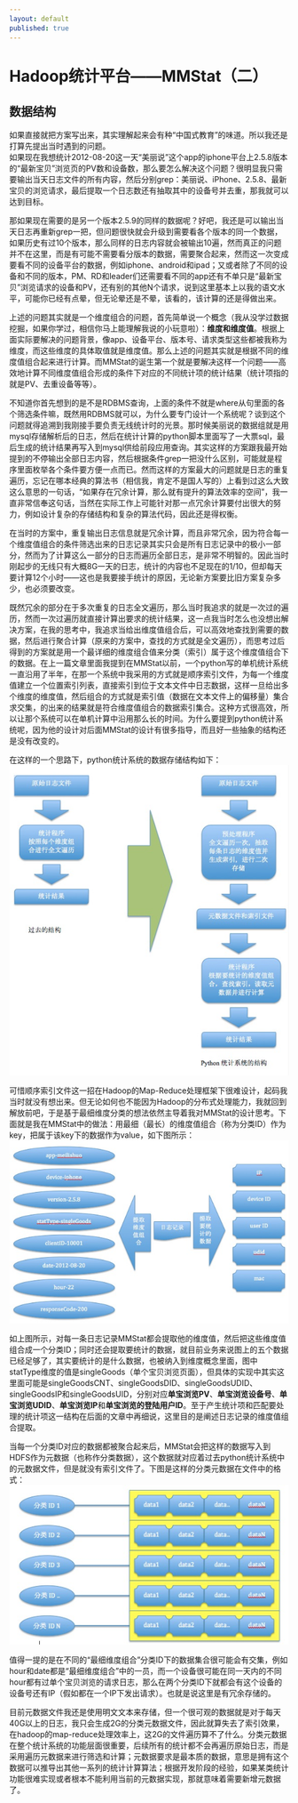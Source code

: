 ```yaml
---
layout: default
published: true
---
```


# Hadoop统计平台——MMStat（二）  

## 数据结构

如果直接就把方案写出来，其实理解起来会有种“中国式教育”的味道。所以我还是打算先提出当时遇到的问题。  
如果现在我想统计2012-08-20这一天“美丽说”这个app的iphone平台上2.5.8版本的“最新宝贝”浏览页的PV数和设备数，那么要怎么解决这个问题？很明显我只需要输出当天日志文件的所有内容，然后分别grep：美丽说、iPhone、2.5.8、最新宝贝的浏览请求，最后提取一个日志数还有抽取其中的设备号并去重，那我就可以达到目标。  
  
那如果现在需要的是另一个版本2.5.9的同样的数据呢？好吧，我还是可以输出当天日志再重新grep一把，但问题很快就会升级到需要看各个版本的同一个数据，如果历史有过10个版本，那么同样的日志内容就会被输出10遍，然而真正的问题并不在这里，而是有可能不需要看分版本的数据，需要聚合起来，然而这一次变成要看不同的设备平台的数据，例如iphone、android和ipad；又或者除了不同的设备和不同的版本，PM、RD和leader们还需要看不同的app还有不单只是“最新宝贝”浏览请求的设备和PV，还有别的其他N个请求，说到这里基本上以我的语文水平，可能你已经有点晕，但无论晕还是不晕，该看的，该计算的还是得做出来。  
  
上述的问题其实就是一个维度组合的问题，首先简单说一个概念（我从没学过数据挖掘，如果你学过，相信你马上能理解我说的小玩意啦）：**维度和维度值**。根据上面实际要解决的问题背景，像app、设备平台、版本号、请求类型这些都被我称为维度，而这些维度的具体取值就是维度值。那么上述的问题其实就是根据不同的维度值组合起来进行计算。而MMStat的诞生第一个就是要解决这样一个问题——高效地计算不同维度值组合形成的条件下对应的不同统计项的统计结果（统计项指的就是PV、去重设备等等）。  
  
不知道你首先想到的是不是RDBMS查询，上面的条件不就是where从句里面的各个筛选条件嘛，既然用RDBMS就可以，为什么要专门设计一个系统呢？谈到这个问题就得追溯到我刚接手要负责无线统计时的光景。那时候美丽说的数据组就是用mysql存储解析后的日志，然后在统计计算的python脚本里面写了一大票sql，最后生成的统计结果再写入到mysql供给前段应用查询。其实这样的方案跟我最开始提到的不停输出全部日志内容，然后根据条件grep一把没什么区别，可能就是程序里面枚举各个条件要方便一点而已。然而这样的方案最大的问题就是日志的重复遍历，忘记在哪本经典的算法书（相信我，肯定不是国人写的）上看到过这么大致这么意思的一句话，“如果存在冗余计算，那么就有提升的算法效率的空间”，我一直非常信奉这句话，当然在实际工作上可能针对那一点冗余计算要付出很大的努力，例如设计复杂的存储结构和复杂的算法代码，因此还是得权衡。  
  
在当时的方案中，重复输出日志信息就是冗余计算，而且非常冗余，因为符合每一个维度值组合的条件筛选出来的日志记录其实只会是所有日志记录中的极小一部分，然而为了计算这么一部分的日志而遍历全部日志，是非常不明智的。因此当时刚起步的无线只有大概8G一天的日志，统计的内容也不足现在的1/10，但却每天要计算12个小时——这也是我要接手统计的原因，无论新方案要比旧方案复杂多少，也必须要改变。  
  
既然冗余的部分在于多次重复的日志全文遍历，那么当时我追求的就是一次过的遍历，然而一次过遍历就直接计算出要求的统计结果，这一点我当时怎么也没想出解决方案，在我的思考中，我追求当给出维度值组合后，可以高效地查找到需要的数据，然后进行聚合计算（原来的方案中，查找的方式就是全文遍历），而思考过后得到的方案就是用一个最详细的维度组合值来分类（索引）属于这个维度值组合下的数据。在上一篇文章里面我提到在MMStat以前，一个python写的单机统计系统一直沿用了半年，在那一个系统中我采用的方式就是顺序索引文件，为每一个维度值建立一个位置索引列表，直接索引到位于文本文件中日志数据，这样一旦给出多个维度的维度值，然后组合的方式就是索引值（数据在文本文件上的偏移量）集合求交集，的出来的结果就是符合维度值组合的数据索引集合。这种方式很高效，所以让那个系统可以在单机计算中沿用那么长的时间。为什么要提到python统计系统呢，因为他的设计对后面MMStat的设计有很多指导，而且好一些抽象的结构还是没有改变的。  
  
在这样的一个思路下，python统计系统的数据存储结构如下：
![python统计系统高层存储结构图](/assets/python_abstract_store_structrue.png)  
  
可惜顺序索引文件这一招在Hadoop的Map-Reduce处理框架下很难设计，起码我当时就没有想出来。但无论如何也不能因为Hadoop的分布式处理能力，我就回到解放前吧，于是基于最细维度分类的想法依然主导着我对MMStat的设计思考。下面就是我在MMStat中的做法：用最细（最长）的维度值组合（称为分类ID）作为key，把属于该key下的数据作为value，如下图所示：
![日志记录信息提取示意图](/assets/extract_log_record_info.png)  
  
如上图所示，对每一条日志记录MMStat都会提取他的维度值，然后把这些维度值组合成一个分类ID；同时还会提取要统计的数据，就目前业务来说图上的五个数据已经足够了，其实要统计的是什么数据，也被纳入到维度概念里面，图中statType维度的值是singleGoods（单个宝贝浏览页面），但具体的实现中其实这里面可能是singleGoodsCNT、singleGoodsDID、singleGoodsUDID、singleGoodsIP和singleGoodsUID，分别对应**单宝浏览PV**、**单宝浏览设备号**、**单宝浏览UDID**、**单宝浏览IP**和**单宝浏览的登陆用户ID**。至于产生统计项和匹配要处理的统计项这一结构在后面的文章中再细说，这里目的是阐述日志记录的维度值组合提取。  
  
当每一个分类ID对应的数据都被聚合起来后，MMStat会把这样的数据写入到HDFS作为元数据（也称作分类数据），这个数据就对应着过去python统计系统中的元数据文件，但是就没有索引文件了。下图是这样的分类元数据在文件中的格式：  
![分类元数据文件格式](/assets/classify_meta_data_format.png)  
  
值得一提的是在不同的“最细维度组合”分类ID下的数据集合很可能会有交集，例如hour和date都是“最细维度组合”中的一员，而一个设备很可能在同一天内的不同hour都有过单个宝贝浏览的请求日志，那么在两个分类ID下就都会有这个设备的设备号还有IP（假如都在一个IP下发出请求）。也就是说这里是有冗余存储的。  
  
目前元数据文件我还是使用明文文本来存储，但一个很可观的数据就是对于每天40G以上的日志，我只会生成2G的分类元数据文件，因此就算失去了索引效果，在hadoop的map-reduce处理效率上，这2G的文件遍历算不了什么。分类元数据在整个统计系统的功能层面很重要，后续所有的统计都不会再遍历原始日志，而是采用遍历元数据来进行筛选和计算；元数据要求是最本质的数据，意思是拥有这个数据可以推导出其他一系列的统计计算算法；根据开发阶段的经验，如果某类统计功能很难实现或者根本不能利用当前的元数据实现，那就意味着需要新增元数据了。
